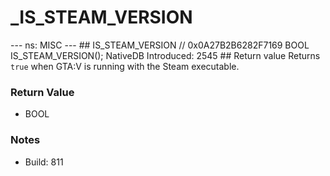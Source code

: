 # _IS_STEAM_VERSION

--- ns: MISC --- ## IS_STEAM_VERSION  // 0x0A27B2B6282F7169 BOOL IS_STEAM_VERSION();  NativeDB Introduced: 2545  ## Return value Returns `true` when GTA:V is running with the Steam executable.

### Return Value
* BOOL

### Notes
* Build: 811

